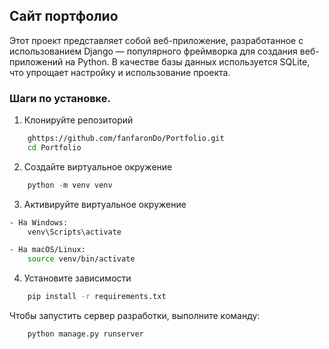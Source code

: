 ## Сайт портфолио 

Этот проект представляет собой веб-приложение, разработанное с использованием Django — популярного фреймворка для создания веб-приложений на Python. В качестве базы данных используется SQLite, что упрощает настройку и использование проекта.

### Шаги по установке.

1. Клонируйте репозиторий

```bash
    ghttps://github.com/fanfaronDo/Portfolio.git
    cd Portfolio
```

2. Создайте виртуальное окружение

```python
    python -m venv venv
```

3. Активируйте виртуальное окружение

```bash
- На Windows:
    venv\Scripts\activate

- На macOS/Linux:
    source venv/bin/activate
```

4. Установите зависимости
```bash
    pip install -r requirements.txt
```

Чтобы запустить сервер разработки, выполните команду:

```bash
    python manage.py runserver
```